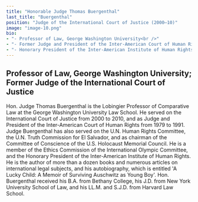 ```yaml
---
title: "Honorable Judge Thomas Buergenthal"
last_title: "Buergenthal"
position: "Judge of the International Court of Justice (2000—10)"
image: "image-10.png"
bio: 
- "- Professor of Law, George Washington University<br />"
- "- Former Judge and President of the Inter-American Court of Human Rights (1979—91)<br />"
- "- Honorary President of the Inter-American Institute of Human Rights<br />"
---
```

## Professor of Law, George Washington University; Former Judge of the International Court of Justice
Hon. Judge Thomas Buergenthal is the Lobingier Professor of Comparative Law at the George Washington University Law School. He served on the International Court of Justice from 2000 to 2010, and as Judge and President of the Inter-American Court of Human Rights from 1979 to 1991. Judge Buergenthal has also served on the U.N. Human Rights Committee, the U.N. Truth Commission for El Salvador, and as chairman of the Committee of Conscience of the U.S. Holocaust Memorial Council. He is a member of the Ethics Commission of the International Olympic Committee, and the Honorary President of the Inter-American Institute of Human Rights. He is the author of more than a dozen books and numerous articles on international legal subjects, and his autobiography, which is entitled 'A Lucky Child: A Memoir of Surviving Auschwitz as Young Boy'. Hon. Buergenthal received his B.A. from Bethany College, his J.D. from New York University School of Law, and his LL.M. and S.J.D. from Harvard Law School.
